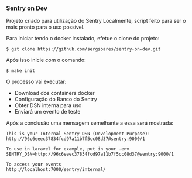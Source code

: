 ### Sentry on Dev

Projeto criado para utilização do Sentry Localmente, script feito para ser o mais pronto para o uso possível.

Para iniciar tendo o docker instalado, efetue o clone do projeto:

```
$ git clone https://github.com/sergsoares/sentry-on-dev.git
```

Após isso inicie com o comando:

```
$ make init
```

O processo vai executar: 
- Download dos containers docker
- Configuração do Banco do Sentry 
- Obter DSN interna para uso 
- Enviará um evento de teste 

Após a conclusão uma mensagem semelhante a essa será mostrada:

```
This is your Internal Sentry DSN (Development Purpose): 
http://96c6eeec37834fcd97a11b7f5cc08d37@sentry:9000/1

To use in laravel for example, put in your .env
SENTRY_DSN=http://96c6eeec37834fcd97a11b7f5cc08d37@sentry:9000/1

To access your events
http://localhost:7000/sentry/internal/
```
